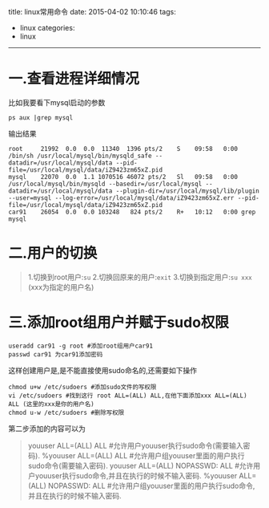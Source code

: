 title: linux常用命令
date: 2015-04-02 10:10:46
tags:
- linux
categories:
- linux
---

# 一.查看进程详细情况

比如我要看下mysql启动的参数
```
ps aux |grep mysql
```
输出结果

```
root     21992  0.0  0.0  11340  1396 pts/2    S    09:58   0:00 /bin/sh /usr/local/mysql/bin/mysqld_safe --datadir=/usr/local/mysql/data --pid-file=/usr/local/mysql/data/iZ9423zm65xZ.pid
mysql    22070  0.0  1.1 1070516 46072 pts/2   Sl   09:58   0:00 /usr/local/mysql/bin/mysqld --basedir=/usr/local/mysql --datadir=/usr/local/mysql/data --plugin-dir=/usr/local/mysql/lib/plugin --user=mysql --log-error=/usr/local/mysql/data/iZ9423zm65xZ.err --pid-file=/usr/local/mysql/data/iZ9423zm65xZ.pid
car91    26054  0.0  0.0 103248   824 pts/2    R+   10:12   0:00 grep mysql

```
<!-- more -->
# 二.用户的切换

>1.切换到root用户:`su`
>2.切换回原来的用户:`exit`
>3.切换到指定用户:`su xxx` (xxx为指定的用户名)

# 三.添加root组用户并赋于sudo权限

```
useradd car91 -g root #添加root组用户car91
passwd car91 为car91添加密码

```
这样创建用户是,是不能直接使用sudo命名的,还需要如下操作

```
chmod u+w /etc/sudoers #添加sudo文件的写权限
vi /etc/sudoers #找到这行 root ALL=(ALL) ALL,在他下面添加xxx ALL=(ALL) ALL (这里的xxx是你的用户名)
chmod u-w /etc/sudoers #删除写权限
```

第二步添加的内容可以为

>youuser            ALL=(ALL)                ALL  #允许用户youuser执行sudo命令(需要输入密码).
>%youuser           ALL=(ALL)                ALL  #允许用户组youuser里面的用户执行sudo命令(需要输入密码).
>youuser            ALL=(ALL)                NOPASSWD: ALL  #允许用户youuser执行sudo命令,并且在执行的时候不输入密码.
>%youuser           ALL=(ALL)                NOPASSWD: ALL  #允许用户组youuser里面的用户执行sudo命令,并且在执行的时候不输入密码.

